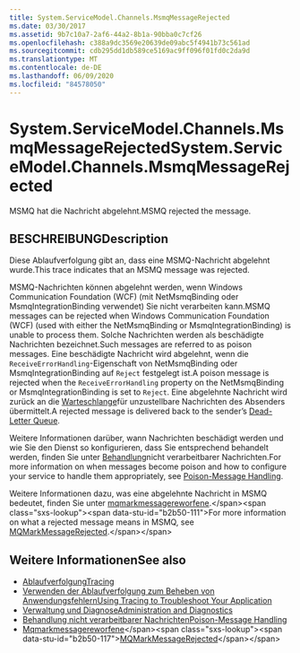 ```yaml
---
title: System.ServiceModel.Channels.MsmqMessageRejected
ms.date: 03/30/2017
ms.assetid: 9b7c10a7-2af6-44a2-8b1a-90bba0c7cf26
ms.openlocfilehash: c388a9dc3569e20639de09abc5f4941b73c561ad
ms.sourcegitcommit: cdb295dd1db589ce5169ac9ff096f01fd0c2da9d
ms.translationtype: MT
ms.contentlocale: de-DE
ms.lasthandoff: 06/09/2020
ms.locfileid: "84578050"
---
```

# <a name="systemservicemodelchannelsmsmqmessagerejected"></a><span data-ttu-id="b2b50-102">System.ServiceModel.Channels.MsmqMessageRejected</span><span class="sxs-lookup"><span data-stu-id="b2b50-102">System.ServiceModel.Channels.MsmqMessageRejected</span></span>
<span data-ttu-id="b2b50-103">MSMQ hat die Nachricht abgelehnt.</span><span class="sxs-lookup"><span data-stu-id="b2b50-103">MSMQ rejected the message.</span></span>  
  
## <a name="description"></a><span data-ttu-id="b2b50-104">BESCHREIBUNG</span><span class="sxs-lookup"><span data-stu-id="b2b50-104">Description</span></span>  
 <span data-ttu-id="b2b50-105">Diese Ablaufverfolgung gibt an, dass eine MSMQ-Nachricht abgelehnt wurde.</span><span class="sxs-lookup"><span data-stu-id="b2b50-105">This trace indicates that an MSMQ message was rejected.</span></span>  
  
 <span data-ttu-id="b2b50-106">MSMQ-Nachrichten können abgelehnt werden, wenn Windows Communication Foundation (WCF) (mit NetMsmqBinding oder MsmqIntegrationBinding verwendet) Sie nicht verarbeiten kann.</span><span class="sxs-lookup"><span data-stu-id="b2b50-106">MSMQ messages can be rejected when Windows Communication Foundation (WCF) (used with either the NetMsmqBinding or MsmqIntegrationBinding) is unable to process them.</span></span> <span data-ttu-id="b2b50-107">Solche Nachrichten werden als beschädigte Nachrichten bezeichnet.</span><span class="sxs-lookup"><span data-stu-id="b2b50-107">Such messages are referred to as poison messages.</span></span> <span data-ttu-id="b2b50-108">Eine beschädigte Nachricht wird abgelehnt, wenn die `ReceiveErrorHandling`-Eigenschaft von NetMsmqBinding oder MsmqIntegrationBinding auf `Reject` festgelegt ist.</span><span class="sxs-lookup"><span data-stu-id="b2b50-108">A poison message is rejected when the `ReceiveErrorHandling` property on the NetMsmqBinding or MsmqIntegrationBinding is set to `Reject`.</span></span> <span data-ttu-id="b2b50-109">Eine abgelehnte Nachricht wird zurück an die [Warteschlange](https://docs.microsoft.com/dotnet/framework/wcf/feature-details/using-dead-letter-queues-to-handle-message-transfer-failures)für unzustellbare Nachrichten des Absenders übermittelt.</span><span class="sxs-lookup"><span data-stu-id="b2b50-109">A rejected message is delivered back to the sender’s [Dead-Letter Queue](https://docs.microsoft.com/dotnet/framework/wcf/feature-details/using-dead-letter-queues-to-handle-message-transfer-failures).</span></span>  
  
 <span data-ttu-id="b2b50-110">Weitere Informationen darüber, wann Nachrichten beschädigt werden und wie Sie den Dienst so konfigurieren, dass Sie entsprechend behandelt werden, finden Sie unter [Behandlung](../../feature-details/poison-message-handling.md)nicht verarbeitbarer Nachrichten.</span><span class="sxs-lookup"><span data-stu-id="b2b50-110">For more information on when messages become poison and how to configure your service to handle them appropriately, see [Poison-Message Handling](../../feature-details/poison-message-handling.md).</span></span>  
  
 <span data-ttu-id="b2b50-111">Weitere Informationen dazu, was eine abgelehnte Nachricht in MSMQ bedeutet, finden Sie unter [mqmarkmessagereworfene](https://docs.microsoft.com/previous-versions/windows/desktop/msmq/ms707071(v%3dvs.85)).</span><span class="sxs-lookup"><span data-stu-id="b2b50-111">For more information on what a rejected message means in MSMQ, see [MQMarkMessageRejected](https://docs.microsoft.com/previous-versions/windows/desktop/msmq/ms707071(v%3dvs.85)).</span></span>  
  
## <a name="see-also"></a><span data-ttu-id="b2b50-112">Weitere Informationen</span><span class="sxs-lookup"><span data-stu-id="b2b50-112">See also</span></span>

- [<span data-ttu-id="b2b50-113">Ablaufverfolgung</span><span class="sxs-lookup"><span data-stu-id="b2b50-113">Tracing</span></span>](index.md)
- [<span data-ttu-id="b2b50-114">Verwenden der Ablaufverfolgung zum Beheben von Anwendungsfehlern</span><span class="sxs-lookup"><span data-stu-id="b2b50-114">Using Tracing to Troubleshoot Your Application</span></span>](using-tracing-to-troubleshoot-your-application.md)
- [<span data-ttu-id="b2b50-115">Verwaltung und Diagnose</span><span class="sxs-lookup"><span data-stu-id="b2b50-115">Administration and Diagnostics</span></span>](../index.md)
- [<span data-ttu-id="b2b50-116">Behandlung nicht verarbeitbarer Nachrichten</span><span class="sxs-lookup"><span data-stu-id="b2b50-116">Poison-Message Handling</span></span>](../../feature-details/poison-message-handling.md)
- <span data-ttu-id="b2b50-117">[Mqmarkmessagereworfene](https://docs.microsoft.com/previous-versions/windows/desktop/msmq/ms707071(v%3dvs.85))</span><span class="sxs-lookup"><span data-stu-id="b2b50-117">[MQMarkMessageRejected](https://docs.microsoft.com/previous-versions/windows/desktop/msmq/ms707071(v%3dvs.85))</span></span>

